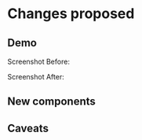 # Changes proposed
<!-- Describe the changes you've made so it's easier for the team to review -->

## Demo
Screenshot Before:
<!-- Provide a screenshot of the page before changes -->


Screenshot After:
<!-- Provide a screenshot of the page after changes -->

## New components
<!-- Will this pull request introduce any new components? -->

## Caveats
<!-- If there is anything hacky or unique being added in your code please define it -->
